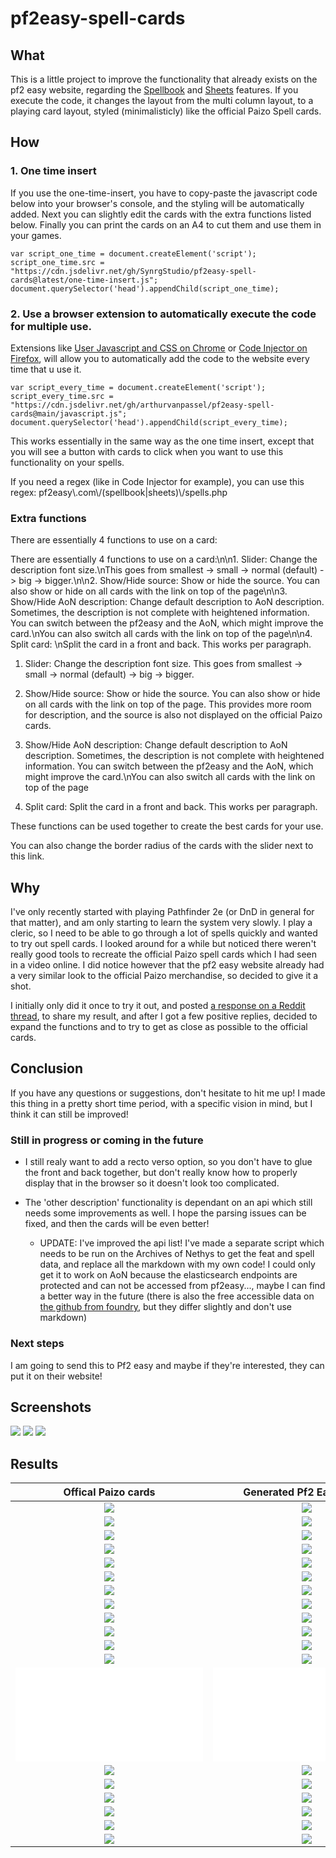 # pf2easy-spell-cards

## What
This is a little project to improve the functionality that already exists on the pf2 easy website, regarding the [Spellbook](https://pf2easy.com/spellbook/) and [Sheets](https://pf2easy.com/sheets/) features.
If you execute the code, it changes the layout from the multi column layout, to a playing card layout, styled (minimalisticly) like the official Paizo Spell cards.

## How
### 1. One time insert
If you use the one-time-insert, you have to copy-paste the javascript code below into your browser's console, and the styling will be automatically added. Next you can slightly edit the cards with the extra functions listed below. Finally you can print the cards on an A4 to cut them and use them in your games.

```console
var script_one_time = document.createElement('script'); script_one_time.src = "https://cdn.jsdelivr.net/gh/SynrgStudio/pf2easy-spell-cards@latest/one-time-insert.js"; document.querySelector('head').appendChild(script_one_time);
```

### 2. Use a browser extension to automatically execute the code for multiple use.
Extensions like [User Javascript and CSS on Chrome]() or [Code Injector on Firefox](https://addons.mozilla.org/en-US/firefox/addon/codeinjector/), will allow you to automatically add the code to the website every time that u use it. 

```
var script_every_time = document.createElement('script'); script_every_time.src = "https://cdn.jsdelivr.net/gh/arthurvanpassel/pf2easy-spell-cards@main/javascript.js"; document.querySelector('head').appendChild(script_every_time);
```

This works essentially in the same way as the one time insert, except that you will see a button with cards to click when you want to use this functionality on your spells.

If you need a regex (like in Code Injector for example), you can use this regex: pf2easy\\.com\\/(spellbook|sheets)\\/spells.php

### Extra functions
There are essentially 4 functions to use on a card:

There are essentially 4 functions to use on a card:\n\n1. Slider: Change the description font size.\nThis goes from smallest -> small -> normal (default) -> big -> bigger.\n\n2. Show/Hide source: Show or hide the source. You can also show or hide on all cards with the link on top of the page\n\n3. Show/Hide AoN description: Change default description to AoN description. Sometimes, the description is not complete with heightened information. You can switch between the pf2easy and the AoN, which might improve the card.\nYou can also switch all cards with the link on top of the page\n\n4. Split card: \nSplit the card in a front and back. This works per paragraph.

1. Slider: Change the description font size.
This goes from smallest -> small -> normal (default) -> big -> bigger.

2. Show/Hide source: Show or hide the source.
You can also show or hide on all cards with the link on top of the page. This provides more room for description, and the source is also not displayed on the official Paizo cards.

3. Show/Hide AoN description: Change default description to AoN description.
Sometimes, the description is not complete with heightened information.
You can switch between the pf2easy and the AoN, which might improve the card.\nYou can also switch all cards with the link on top of the page

4. Split card: Split the card in a front and back.
This works per paragraph.

These functions can be used together to create the best cards for your use.

You can also change the border radius of the cards with the slider next to this link.


## Why
I've only recently started with playing Pathfinder 2e (or DnD in general for that matter), and am only starting to learn the system very slowly. I play a cleric, so I need to be able to go through a lot of spells quickly and wanted to try out spell cards.
I looked around for a while but noticed there weren't really good tools to recreate the official Paizo spell cards which I had seen in a video online. I did notice however that the pf2 easy website already had a very similar look to the official Paizo merchandise, so decided to give it a shot.

I initially only did it once to try it out, and posted [a response on a Reddit thread](https://www.reddit.com/r/Pathfinder2e/comments/f0rl1g/comment/hwffod7), to share my result, and after I got a few positive replies, decided to expand the functions and to try to get as close as possible to the official cards. 

## Conclusion
If you have any questions or suggestions, don't hesitate to hit me up! I made this thing in a pretty short time period, with a specific vision in mind, but I think it can still be improved! 

### Still in progress or coming in the future

- I still realy want to add a recto verso option, so you don't have to glue the front and back together, but don't really know how to properly display that in the browser so it doesn't look too complicated.

- The 'other description' functionality is dependant on an api which still needs some improvements as well. I hope the parsing issues can be fixed, and then the cards will be even better!
  - UPDATE: I've improved the api list! I've made a separate script which needs to be run on the Archives of Nethys to get the feat and spell data, and replace all the markdown with my own code! I could only get it to work on AoN because the elasticsearch endpoints are protected and can not be accessed from pf2easy..., maybe I can find a better way in the future (there is also the free accessible data on [the github from foundry](https://github.com/foundryvtt/pf2e/tree/master/packs/spells), but they differ slightly and don't use markdown)

### Next steps
I am going to send this to Pf2 easy and maybe if they're interested, they can put it on their website! 

## Screenshots
![](./screenshots/1.png)
![](./screenshots/2.png)
![](./screenshots/3.png)

## Results
Offical Paizo cards  |  Generated Pf2 Easy cards
:-------------------------:|:-------------------------:
![](./paizo-official-cards/arcane-animate-dead.jpg)  |  ![](./generated-cards/arcane-animate-dead.jpg)
![](./paizo-official-cards/arcane-blur.jpg)  |  ![](./generated-cards/arcane-blur.jpg)
![](./paizo-official-cards/arcane-dancing-lights.jpg)  |  ![](./generated-cards/arcane-dancing-lights.jpg)
![](./paizo-official-cards/arcane-elemental-form.jpg)  |  ![](./generated-cards/arcane-elemental-form.jpg)
![](./paizo-official-cards/arcane-enthrall.jpg)  |  ![](./generated-cards/arcane-enthrall.jpg)
![](./paizo-official-cards/arcane-hydraulic-push.jpg)  |  ![](./generated-cards/arcane-hydraulic-push.jpg)
![](./paizo-official-cards/arcane-mage-hand.jpg)  |  ![](./generated-cards/arcane-mage-hand.jpg)
![](./paizo-official-cards/divine-bless.jpg)  |  ![](./generated-cards/divine-bless.jpg)
![](./paizo-official-cards/divine-detect-magic.jpg)  |  ![](./generated-cards/divine-detect-magic.jpg)
![](./paizo-official-cards/divine-light.jpg)  |  ![](./generated-cards/divine-light.jpg)
![](./paizo-official-cards/divine-read-aura.jpg)  |  ![](./generated-cards/divine-read-aura.jpg)
![](./paizo-official-cards/divine-stabilize.jpg)  |  ![](./generated-cards/divine-stabilize.jpg)
![](./paizo-official-cards/filenames.txt)  |  ![](./generated-cards/filenames.txt)
![](./paizo-official-cards/focus-agile-feet.jpg)  |  ![](./generated-cards/focus-agile-feet.jpg)
![](./paizo-official-cards/focus-allegro.jpg)  |  ![](./generated-cards/focus-allegro.jpg)
![](./paizo-official-cards/focus-dazzling-flash.jpg)  |  ![](./generated-cards/focus-dazzling-flash.jpg)
![](./paizo-official-cards/focus-house-imaginary-walls.jpg)  |  ![](./generated-cards/focus-house-imaginary-walls.jpg)
![](./paizo-official-cards/focus-loremaster-etude.jpg)  |  ![](./generated-cards/focus-loremaster-etude.jpg)
![](./paizo-official-cards/focus-perfected-mind.jpg)  |  ![](./generated-cards/focus-perfected-mind.jpg)
